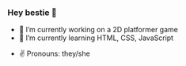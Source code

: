 ### Hey bestie 👋

- 🍄 I’m currently working on a 2D platformer game
- 🌱 I’m currently learning HTML, CSS, JavaScript

<!--
- 👯 I’m looking to collaborate on ...
- 🤔 I’m looking for help with ...
- 💬 Ask me about ...
- 📫 How to reach me: ...
-->

- ✌️ Pronouns: they/she

<!--
- ⚡ Fun fact: ...
-->
